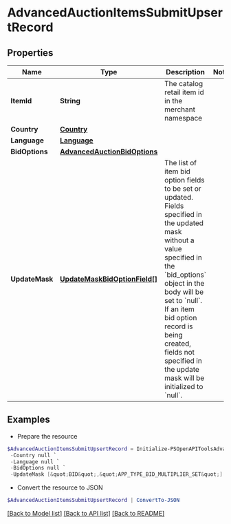 # AdvancedAuctionItemsSubmitUpsertRecord
## Properties

Name | Type | Description | Notes
------------ | ------------- | ------------- | -------------
**ItemId** | **String** | The catalog retail item id in the merchant namespace | 
**Country** | [**Country**](Country.md) |  | 
**Language** | [**Language**](Language.md) |  | 
**BidOptions** | [**AdvancedAuctionBidOptions**](AdvancedAuctionBidOptions.md) |  | 
**UpdateMask** | [**UpdateMaskBidOptionField[]**](UpdateMaskBidOptionField.md) | The list of item bid option fields to be set or updated. Fields specified in the updated mask without a value specified in the &#x60;bid_options&#x60; object in the body will be set to &#x60;null&#x60;. If an item bid option record is being created, fields not specified in the update mask will be initialized to &#x60;null&#x60;. | 

## Examples

- Prepare the resource
```powershell
$AdvancedAuctionItemsSubmitUpsertRecord = Initialize-PSOpenAPIToolsAdvancedAuctionItemsSubmitUpsertRecord  -ItemId DS0294-M `
 -Country null `
 -Language null `
 -BidOptions null `
 -UpdateMask [&quot;BID&quot;,&quot;APP_TYPE_BID_MULTIPLIER_SET&quot;]
```

- Convert the resource to JSON
```powershell
$AdvancedAuctionItemsSubmitUpsertRecord | ConvertTo-JSON
```

[[Back to Model list]](../README.md#documentation-for-models) [[Back to API list]](../README.md#documentation-for-api-endpoints) [[Back to README]](../README.md)

